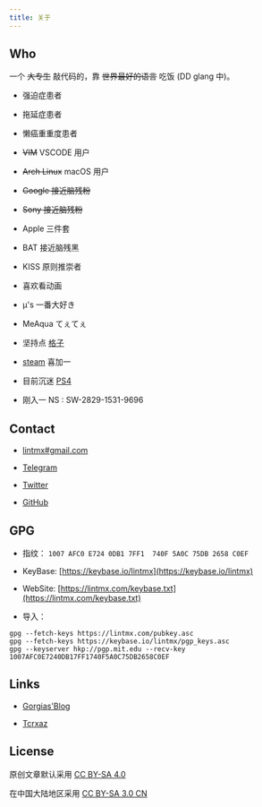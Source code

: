 ```yaml
---
title: 关于
---
```


## Who

一个 ~~大专生~~ 敲代码的，靠 ~~世界最好的语言~~ 吃饭 (DD glang 中)。

- 强迫症患者

- 拖延症患者

- 懒癌重重度患者

- ~~VIM~~ VSCODE 用户

- ~~Arch Linux~~ macOS 用户

- ~~Google 接近脑残粉~~

- ~~Sony 接近脑残粉~~

- Apple 三件套

- BAT 接近脑残黑

- KISS 原则推崇者

- 喜欢看动画

- μ's 一番大好き

- MeAqua てぇてぇ

- 坚持点 [格子](https://bgm.tv/user/lintmx)

- [steam](https://steamcommunity.com/id/lintmx) 喜加一

- 目前沉迷 [PS4](https://psnine.com/psnid/lintmx)

- 刚入一 NS : SW-2829-1531-9696

## Contact

- [lintmx#gmail.com](mailto:lintmx@gmail.com)

- [Telegram](https://telegram.me/lintmx)

- [Twitter](https://twitter.com/lintmx)

- [GitHub](https://github.com/lintmx)

## GPG

- 指纹： `1007 AFC0 E724 0DB1 7FF1  740F 5A0C 75DB 2658 C0EF`

- KeyBase: [https://keybase.io/lintmx](https://keybase.io/lintmx)

- WebSite: [https://lintmx.com/keybase.txt](https://lintmx.com/keybase.txt)

- 导入：

```
gpg --fetch-keys https://lintmx.com/pubkey.asc
gpg --fetch-keys https://keybase.io/lintmx/pgp_keys.asc
gpg --keyserver hkp://pgp.mit.edu --recv-key 1007AFC0E7240DB17FF1740F5A0C75DB2658C0EF
```

## Links

- [Gorgias'Blog](https://gorgias.me/)

- [Tcrxaz](https://tcrxaz.com/)

## License

原创文章默认采用 [CC BY-SA 4.0](https://creativecommons.org/licenses/by-sa/4.0/deed.en)

在中国大陆地区采用 [CC BY-SA 3.0 CN](https://creativecommons.org/licenses/by-sa/3.0/cn/)
